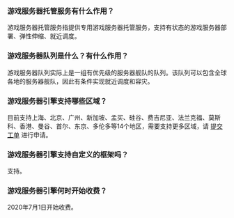 ### 游戏服务器托管服务有什么作用？
游戏服务器托管服务指提供专用游戏服务器托管服务，支持有状态的游戏服务器部署、弹性伸缩、就近调度。

### 游戏服务器队列是什么？有什么作用？
游戏服务器队列实际上是一组有优先级的服务器舰队的队列。该队列可以包含全球各地的服务器舰队，因此有条件实现就近调度和容灾。


### 游戏服务器引擎支持哪些区域？

目前支持上海、北京、广州、新加坡、孟买、硅谷、费吉尼亚、法兰克福、莫斯科、香港、曼谷、首尔、东京、多伦多等14个地区，需要支持更多区域，请 [提交工单](https://console.cloud.tencent.com/workorder/category) 进行申请。



### 游戏服务器引擎支持自定义的框架吗？
支持。

### 游戏服务器引擎何时开始收费？
2020年7月1日开始收费。
